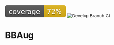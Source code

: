 ![Alt text](./coverage.svg) ![Develop Branch CI](https://github.com/harpalsahota/bbaug/workflows/Develop%20Branch%20CI/badge.svg?branch=develop)


# BBAug
